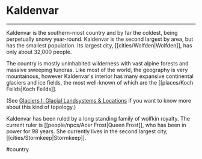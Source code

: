 # Kaldenvar
---

Kaldenvar is the southern-most country and by far the coldest, being perpetually snowy year-round. Kaldenvar is the second largest by area, but has the smallest population. Its largest city, [[cities/Wolfden|Wolfden]], has only about 32,000 people.

The country is mostly uninhabited wilderness with vast alpine forests and massive sweeping tundras. Like most of the world, the geography is very mountainous, however Kaldenvar's interior has many expansive continental glaciers and ice fields, the most well-known of which are the [[places/Koch Feilds|Koch Feilds]].

(See [Glaciers I: Glacial Landsystems & Locations](https://www.youtube.com/watch?v=vPPyDhQ5WHQ) if you want to know more about this kind of topology.)

Kaldenvar has been ruled by a long standing family of wolfkin royalty. The current ruler is [[people/npcs/Acer Frost|Queen Frost]], who has been in power for 98 years. She currently lives in the second largest city, [[cities/Stormkeep|Stormkeep]].

#country 
